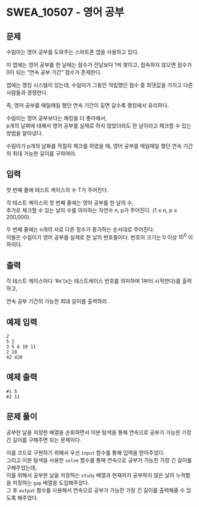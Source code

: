 # SWEA_10507 - 영어 공부

## 문제

수림이는 영어 공부를 도와주는 스마트폰 앱을 사용하고 있다.

이 앱에는 영어 공부를 한 날에는 점수가 전날보다 1씩 쌓이고, 접속하지 않으면 점수가 0이 되는 “연속 공부 기간” 점수가 존재한다.

앱에는 랭킹 시스템이 있는데, 수림이가 그동안 적립했던 점수 중 최댓값을 가지고 다른 사람들과 경쟁한다.

즉, 영어 공부를 매일매일 했던 연속 기간이 길면 길수록 랭킹에서 유리하다.

수림이는 영어 공부보다는 해킹을 더 좋아해서,  
p개의 날짜에 대해서 영어 공부를 실제로 하지 않았더라도 한 날이라고 체크할 수 있는 방법을 알아냈다.

수림이가 p개의 날짜를 적절히 체크를 하였을 때, 영어 공부를 매일매일 했던 연속 기간의 최대 가능한 길이를 구하여라.

## 입력

첫 번째 줄에 테스트 케이스의 수 T가 주어진다.

각 테스트 케이스의 첫 번째 줄에는 영어 공부를 한 날의 수,  
추가로 체크할 수 있는 날의 수를 의미하는 자연수 n, p가 주어진다. (1 ≤ n, p ≤ 200,000).

두 번째 줄에는 n개의 서로 다른 정수가 증가하는 순서대로 주어진다.  
이들은 수림이가 영어 공부를 실제로 한 날의 번호들이다. 번호의 크기는 0 이상 $10^6$ 이하이다.

## 출력

각 테스트 케이스마다 ‘#x’(x는 테스트케이스 번호를 의미하며 1부터 시작한다)를 출력하고,

연속 공부 기간의 가능한 최대 길이를 출력하라.

## 예제 입력

```
2
5 2
3 5 6 10 11
2 10
42 420
```

## 예제 출력

```
#1 5
#2 11
```

## 문제 풀이

공부한 날을 저장한 배열을 순회하면서 이분 탐색을 통해 연속으로 공부가 가능한 가장 긴 길이를 구해주면 되는 문제이다.

이를 코드로 구현하기 위해서 우선 `input` 함수를 통해 입력을 받아주었다.  
그리고 이분 탐색을 사용한 `solve` 함수를 통해 연속으로 공부가 가능한 가장 긴 길이를 구해주었는데,  
이를 위해서 공부한 날을 저장하는 `study` 배열과 현재까지 공부하지 않은 날의 누적합을 저장하는 `gap` 배열을 도입해주었다.  
그 후 `output` 함수를 사용해서 연속으로 공부가 가능한 가장 긴 길이를 출력해줄 수 있도록 해주었다.
